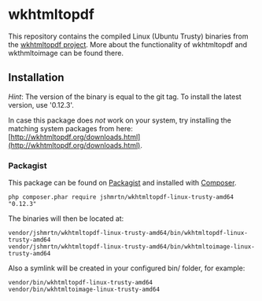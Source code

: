 wkhtmltopdf
================

This repository contains the compiled Linux (Ubuntu Trusty) binaries from the [wkhtmltopdf project](http://wkhtmltopdf.org/).
More about the functionality of wkhtmltopdf and wkthmltoimage can be found there.

## Installation

_Hint_:
The version of the binary is equal to the git tag.
To install the latest version, use '0.12.3'.

In case this package does _not_ work on your system, try installing the matching system packages from here: [http://wkhtmltopdf.org/downloads.html](http://wkhtmltopdf.org/downloads.html).

### Packagist

This package can be found on [Packagist](http://packagist.org) and installed with [Composer](https://getcomposer.org/).

    php composer.phar require jshmrtn/wkhtmltopdf-linux-trusty-amd64 "0.12.3"

The binaries will then be located at:

    vendor/jshmrtn/wkhtmltopdf-linux-trusty-amd64/bin/wkhtmltopdf-linux-trusty-amd64
    vendor/jshmrtn/wkhtmltopdf-linux-trusty-amd64/bin/wkhtmltoimage-linux-trusty-amd64

Also a symlink will be created in your configured bin/ folder, for example:

    vendor/bin/wkhtmltopdf-linux-trusty-amd64
    vendor/bin/wkhtmltoimage-linux-trusty-amd64
